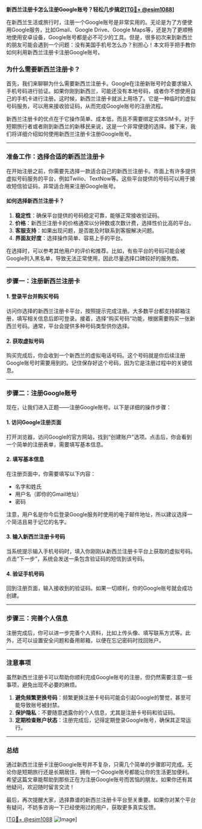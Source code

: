 **新西兰注册卡怎么注册Google账号？轻松几步搞定[[TG💪+ @esim1088](https://t.me/s/esim1088)]**

在新西兰生活或旅行时，注册一个Google账号是非常实用的。无论是为了方便使用Google服务，比如Gmail、Google Drive、Google Maps等，还是为了更顺畅地使用安卓设备，Google账号都是必不可少的工具。但是，很多初次来到新西兰的朋友可能会遇到一个问题：没有美国手机号怎么办？别担心！本文将手把手教你如何利用新西兰注册卡注册Google账号。

### **为什么需要新西兰注册卡？**

首先，我们来聊聊为什么需要新西兰注册卡。Google在注册新账号时会要求输入手机号码进行验证。如果你刚到新西兰，可能还没有本地号码，或者你不想使用自己的手机卡进行注册。这时候，新西兰注册卡就派上用场了。它是一种临时的虚拟号码服务，可以用来接收验证码，从而完成Google账号的注册流程。

新西兰注册卡的优点在于它操作简单、成本低，而且不需要绑定实体SIM卡。对于短期旅行者或者刚到新西兰的新移民来说，这是一个非常便捷的选择。接下来，我们将详细介绍如何使用新西兰注册卡注册Google账号。

---

### **准备工作：选择合适的新西兰注册卡**

在开始注册之前，你需要先选择一款适合自己的新西兰注册卡。市面上有许多提供虚拟号码服务的平台，例如Twilio、TextNow等。这些平台提供的号码可以用于接收短信验证码，非常适合用来注册Google账号。

#### **如何选择新西兰注册卡？**
1. **稳定性**：确保平台提供的号码稳定可靠，能够正常接收验证码。
2. **价格**：新西兰注册卡的价格通常以分钟数或次数计费，选择性价比高的平台。
3. **客服支持**：如果出现问题，是否能及时联系到客服解决问题。
4. **界面友好度**：选择操作简单、容易上手的平台。

在选择时，可以参考其他用户的评价和推荐。比如，有些平台的号码可能会被Google列入黑名单，导致无法正常使用，因此尽量选择口碑较好的服务商。

---

### **步骤一：注册新西兰注册卡**

#### **1. 登录平台并购买号码**
访问你选择的新西兰注册卡平台，按照提示完成注册。大多数平台都支持邮箱注册，填写相关信息后即可登录。接着，选择“购买号码”功能，根据需要购买一张新西兰号码。通常，平台会提供多种号码类型供你选择。

#### **2. 获取虚拟号码**
购买完成后，你会收到一个新西兰的虚拟电话号码。这个号码就是你后续注册Google账号时需要用到的。记住保存好这个号码，因为它是注册过程中的关键信息。

---

### **步骤二：注册Google账号**

现在，让我们进入正题——注册Google账号。以下是详细的操作步骤：

#### **1. 访问Google注册页面**
打开浏览器，访问Google的官方网站，找到“创建账户”选项。点击后，你会看到一个简单的注册表单，需要填写基本信息。

#### **2. 填写基本信息**
在注册页面中，你需要填写以下内容：
- 名字和姓氏
- 用户名（即你的Gmail地址）
- 密码

注意，用户名是你今后登录Google服务时使用的电子邮件地址，所以建议选择一个简洁且易于记忆的名字。

#### **3. 输入新西兰注册卡号码**
当系统提示输入手机号码时，填入你刚刚从新西兰注册卡平台上获取的虚拟号码。点击“下一步”，系统会发送一条包含验证码的短信到该号码。

#### **4. 验证手机号码**
回到注册页面，输入接收到的验证码。如果一切顺利，你的Google账号就会成功创建。

---

### **步骤三：完善个人信息**

注册完成后，你可以进一步完善个人资料，比如上传头像、填写联系方式等。此外，还可以设置安全问题和备用邮箱，以便在忘记密码时找回账户。

---

### **注意事项**

虽然新西兰注册卡可以帮助你顺利完成Google账号的注册，但仍然需要注意一些事项，避免出现不必要的麻烦。

1. **避免频繁更换号码**：频繁更换注册卡号码可能会引起Google的警觉，甚至可能导致账号被封禁。
2. **保护隐私**：不要随意透露你的个人信息，尤其是注册卡号码和验证码。
3. **定期检查账户状态**：注册完成后，记得定期登录Google账号，确保其正常运行。

---

### **总结**

通过新西兰注册卡注册Google账号并不复杂，只需几个简单的步骤即可完成。无论你是短期旅行还是长期居住，拥有一个Google账号都能让你的生活更加便利。希望这篇文章能帮助到那些正在为注册Google账号而苦恼的朋友。如果你还有其他疑问，欢迎随时留言交流！

最后，再次提醒大家，选择靠谱的新西兰注册卡平台至关重要。如果你对某个平台有疑问，不妨多咨询一下已经使用过的用户，获取更多真实反馈。

[[TG💪+ @esim1088](https://t.me/s/esim1088) ![Image](https://i.postimg.cc/4NQfJmqS/Snipaste-2025-05-13-00-14-12.png)]
